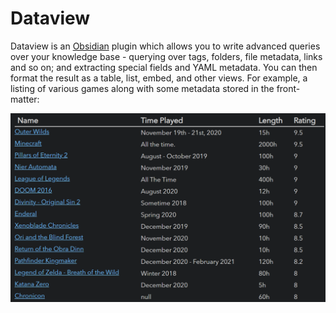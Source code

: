 # Dataview

Dataview is an [Obsidian](https://obsidian.md) plugin which allows you to write advanced queries over your knowledge
base - querying over tags, folders, file metadata, links and so on; and extracting special fields and YAML metadata.
You can then format the result as a table, list, embed, and other views. For example, a listing of various games along
with some metadata stored in the front-matter:

![](images/game.png)